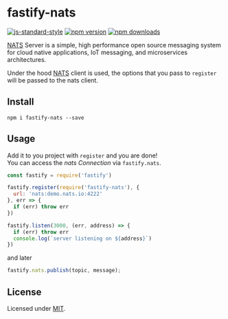 # fastify-nats

[![js-standard-style](https://img.shields.io/badge/code%20style-standard-brightgreen.svg?style=flat)](http://standardjs.com/)
[![npm version](https://img.shields.io/npm/v/fastify-nats.svg?style=flat-square)](https://www.npmjs.com/package/fastify-nats)
[![npm downloads](https://img.shields.io/npm/dm/fastify-nats.svg?style=flat-square)](https://www.npmjs.com/package/fastify-nats)

[NATS](http://nats.io) Server is a simple, high performance open source messaging system for cloud native applications, IoT messaging, and microservices architectures.

Under the hood [NATS](https://github.com/nats-io/node-nats) client is used, the options that you pass to `register` will be passed to the nats client.

## Install
```
npm i fastify-nats --save
```
## Usage
Add it to you project with `register` and you are done!  
You can access the *nats Connection* via `fastify.nats`.
```js
const fastify = require('fastify')

fastify.register(require('fastify-nats'), {
  url: 'nats:demo.nats.io:4222'
}, err => {
  if (err) throw err
})

fastify.listen(3000, (err, address) => {
  if (err) throw err
  console.log(`server listening on ${address}`)
})
```

and later
```js
fastify.nats.publish(topic, message);
```

## License

Licensed under [MIT](./LICENSE).

